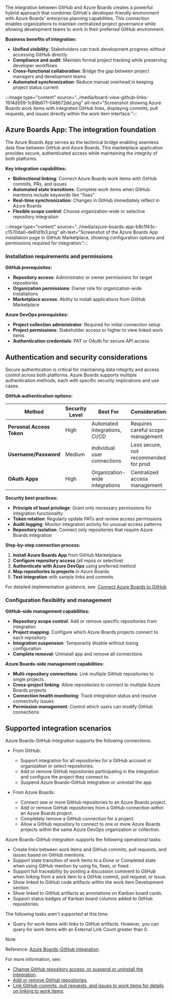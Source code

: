 The integration between GitHub and Azure Boards creates a powerful hybrid approach that combines GitHub's developer-friendly environment with Azure Boards' enterprise planning capabilities. This connection enables organizations to maintain centralized project governance while allowing development teams to work in their preferred GitHub environment.

**Business benefits of integration:**

- **Unified visibility**: Stakeholders can track development progress without accessing GitHub directly
- **Compliance and audit**: Maintain formal project tracking while preserving developer workflows
- **Cross-functional collaboration**: Bridge the gap between project managers and development teams
- **Automated synchronization**: Reduce manual overhead in keeping project status current

:::image type="content" source="../media/board-view-github-links-1914d559-1c89b671-048672dd.png" alt-text="Screenshot showing Azure Boards work items with integrated GitHub links, displaying commits, pull requests, and issues directly within the work item interface.":::

## Azure Boards App: The integration foundation

The Azure Boards App serves as the technical bridge enabling seamless data flow between GitHub and Azure Boards. This marketplace application provides secure, authenticated access while maintaining the integrity of both platforms.

**Key integration capabilities:**

- **Bidirectional linking**: Connect Azure Boards work items with GitHub commits, PRs, and issues
- **Automated state transitions**: Complete work items when GitHub mentions include keywords like "fixes"
- **Real-time synchronization**: Changes in GitHub immediately reflect in Azure Boards
- **Flexible scope control**: Choose organization-wide or selective repository integration

:::image type="content" source="../media/azure-boards-app-b8c1f43c-c1570da0-de81d1b3.png" alt-text="Screenshot of the Azure Boards App installation page in GitHub Marketplace, showing configuration options and permissions required for integration.":::

### Installation requirements and permissions

**GitHub prerequisites:**

- **Repository access**: Administrator or owner permissions for target repositories
- **Organization permissions**: Owner role for organization-wide installations
- **Marketplace access**: Ability to install applications from GitHub Marketplace

**Azure DevOps prerequisites:**

- **Project collection administrator**: Required for initial connection setup
- **Project permissions**: Stakeholder access or higher to view linked work items
- **Authentication credentials**: PAT or OAuth for secure API access

## Authentication and security considerations

Secure authentication is critical for maintaining data integrity and access control across both platforms. Azure Boards supports multiple authentication methods, each with specific security implications and use cases.

**GitHub authentication options:**

| **Method**                | **Security Level** | **Best For**                   | **Considerations**                    |
| ------------------------- | ------------------ | ------------------------------ | ------------------------------------- |
| **Personal Access Token** | High               | Automated integrations, CI/CD  | Requires careful scope management     |
| **Username/Password**     | Medium             | Individual user connections    | Less secure, not recommended for prod |
| **OAuth Apps**            | High               | Organization-wide integrations | Centralized access management         |

**Security best practices:**

- **Principle of least privilege**: Grant only necessary permissions for integration functionality
- **Token rotation**: Regularly update PATs and review access permissions
- **Audit logging**: Monitor integration activity for unusual access patterns
- **Repository isolation**: Connect only repositories that require Azure Boards integration

**Step-by-step connection process:**

1. **Install Azure Boards App** from GitHub Marketplace
2. **Configure repository access** (all repos or selective)
3. **Authenticate with Azure DevOps** using preferred method
4. **Map repositories to projects** in Azure Boards
5. **Test integration** with sample links and commits

For detailed implementation guidance, see: [Connect Azure Boards to GitHub](/azure/devops/boards/github/connect-to-github)

### Configuration flexibility and management

**GitHub-side management capabilities:**

- **Repository scope control**: Add or remove specific repositories from integration
- **Project mapping**: Configure which Azure Boards projects connect to each repository
- **Integration suspension**: Temporarily disable without losing configuration
- **Complete removal**: Uninstall app and remove all connections

**Azure Boards-side management capabilities:**

- **Multi-repository connections**: Link multiple GitHub repositories to single projects
- **Cross-project linking**: Allow repositories to connect to multiple Azure Boards projects
- **Connection health monitoring**: Track integration status and resolve connectivity issues
- **Permission management**: Control which users can modify GitHub connections

## Supported integration scenarios

Azure Boards-GitHub integration supports the following connections:

- From GitHub:

  - Support integration for all repositories for a GitHub account or organization or select repositories.
  - Add or remove GitHub repositories participating in the integration and configure the project they connect to.
  - Suspend Azure Boards-GitHub integration or uninstall the app.

- From Azure Boards:

  - Connect one or more GitHub repositories to an Azure Boards project.
  - Add or remove GitHub repositories from a GitHub connection within an Azure Boards project.
  - Completely remove a GitHub connection for a project.
  - Allow a GitHub repository to connect to one or more Azure Boards projects within the same Azure DevOps organization or collection.

Azure Boards-GitHub integration supports the following operational tasks:

- Create links between work items and GitHub commits, pull requests, and issues based on GitHub mentions.
- Support state transition of work items to a Done or Completed state when using GitHub mention by using fix, fixes, or fixed.
- Support full traceability by posting a discussion comment to GitHub when linking from a work item to a GitHub commit, pull request, or issue.
- Show linked to GitHub code artifacts within the work item Development section.
- Show linked to GitHub artifacts as annotations on Kanban board cards.
- Support status badges of Kanban board columns added to GitHub repositories.

The following tasks aren't supported at this time:

- Query for work items with links to GitHub artifacts. However, you can query for work items with an External Link Count greater than 0.

> [!NOTE]
> Reference: [Azure Boards-GitHub integration](/azure/devops/boards/github).

For more information, see:

- [Change GitHub repository access, or suspend or uninstall the integration](/azure/devops/boards/github/change-azure-boards-app-github-repository-access).
- [Add or remove GitHub repositories](/azure/devops/boards/github/add-remove-repositories).
- [Link GitHub commits, pull requests, and issues to work items for details on linking to work items](/azure/devops/boards/github/link-to-from-github).
